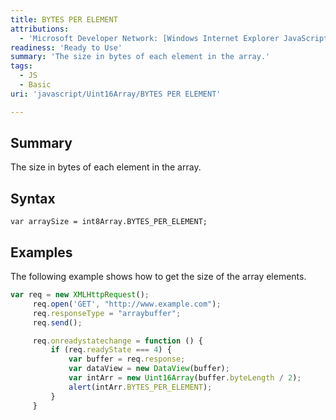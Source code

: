 ```yaml
---
title: BYTES PER ELEMENT
attributions:
  - 'Microsoft Developer Network: [Windows Internet Explorer JavaScript reference Article](http://msdn.microsoft.com/en-us/library/ie/yek4tbz0%28v=vs.94%29.aspx)'
readiness: 'Ready to Use'
summary: 'The size in bytes of each element in the array.'
tags:
  - JS
  - Basic
uri: 'javascript/Uint16Array/BYTES PER ELEMENT'

---
```

## Summary

The size in bytes of each element in the array.

## Syntax

    var arraySize = int8Array.BYTES_PER_ELEMENT;

## Examples

The following example shows how to get the size of the array elements.

``` js
var req = new XMLHttpRequest();
     req.open('GET', "http://www.example.com");
     req.responseType = "arraybuffer";
     req.send();

     req.onreadystatechange = function () {
         if (req.readyState === 4) {
             var buffer = req.response;
             var dataView = new DataView(buffer);
             var intArr = new Uint16Array(buffer.byteLength / 2);
             alert(intArr.BYTES_PER_ELEMENT);
         }
     }
```

